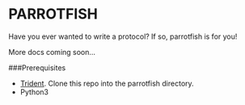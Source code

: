 # PARROTFISH

Have you ever wanted to write a protocol? If so, parrotfish is for you!

More docs coming soon...

###Prerequisites
- [Trident](https://github.com/klavinslab/trident). Clone this repo into the parrotfish directory.
- Python3